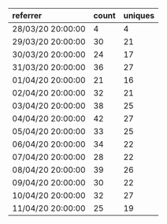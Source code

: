 | referrer          | count | uniques |
| :---------------- | :---- | :------ |
| 28/03/20 20:00:00 | 4     | 4       |
| 29/03/20 20:00:00 | 30    | 21      |
| 30/03/20 20:00:00 | 24    | 17      |
| 31/03/20 20:00:00 | 36    | 27      |
| 01/04/20 20:00:00 | 21    | 16      |
| 02/04/20 20:00:00 | 32    | 21      |
| 03/04/20 20:00:00 | 38    | 25      |
| 04/04/20 20:00:00 | 42    | 27      |
| 05/04/20 20:00:00 | 33    | 25      |
| 06/04/20 20:00:00 | 34    | 22      |
| 07/04/20 20:00:00 | 28    | 22      |
| 08/04/20 20:00:00 | 39    | 26      |
| 09/04/20 20:00:00 | 30    | 22      |
| 10/04/20 20:00:00 | 32    | 27      |
| 11/04/20 20:00:00 | 25    | 19      |